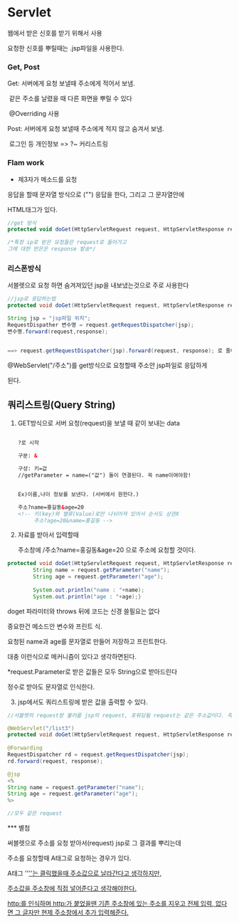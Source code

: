 # Servlet

웹에서 받은 신호를 받기 위해서 사용

요청한 신호를 뿌릴때는 .jsp파일을 사용한다.



### Get, Post

Get: 서버에게 요청 보낼때 주소에게 적어서 보냄.

​			같은 주소를 날렸을 때 다른 화면을 뿌릴 수 있다

​			@Overriding 사용



Post: 서버에게 요청 보낼때 주소에게 적지 않고 숨겨서 보냄.

​			로그인 등 개인정보 => ?~ 커리스트링



### Flam work

- 제3자가 메소드를 요청

응답을 할때 문자열 방식으로 ("") 응답을 한다, 그리고 그 문자열안에

HTML태그가 있다.

```javascript
//get 방식
protected void doGet(HttpServletRequest request, HttpServletResponse response)

/*특정 ip로 받은 요청들은 request로 들어가고
그에 대한 반은은 response 발송*/
```





### 리스폰방식

서블렛으로 요청 하면 숨겨져있던 jsp을 내보냈는것으로 주로 사용한다

```java
//jsp로 응답하는법
protected void doGet(HttpServletRequest request, HttpServletResponse response)

String jsp = "jsp파일 위치";
RequestDispather 변수명 = request.getRequestDispatcher(jsp);
변수명.forward(request,response);


==> request.getRequestDispatcher(jsp).forward(request, response); 로 줄여 쓸 수 있다.위 코드를 상용 하면 
```

@WebServlet("/주소")를 get방식으로 요청할때 주소안 jsp파일로 응답하게 

된다.





## 쿼리스트링(Query String)

1. GET방식으로 서버 요청(request)을 보낼 때 같이 보내는 data

   ```html
   
   ?로 시작
   
   구분: &
   
   구성: 키=값
   //getParameter = name=("값") 둘이 연결된다. 꼭 name이여야함!
   
   
   Ex)이름,나이 정보를 보낸다. (서버에서 원한다.)
   
   주소?name=홍길동&age=20
   <!-- 키(key)와 밸류(Value)로만 나뉘어져 있어서 순서도 상관X
   		주소?age=20&name=홍길동 -->
   ```





2. 자료를 받아서 입력할때

   주소창에 /주소?name=홍길동&age=20 으로 주소에  요청할 것이다.

``` java
protected void doGet(HttpServletRequest request, HttpServletResponse response) throws ServletException, IOException {
		String name = request.getParameter("name");
		String age = request.getParameter("age");
				
		System.out.println("name : "+name);
		System.out.println("age : "+age);}
```

doget 파라미터와 throws 뒤에 코드는 신경 쓸필요는 없다

중요한건 메소드안 변수와 프린트 식.

요청된 name과 age를 문자열로 만들어 저장하고 프린트한다.

대충 이런식으로 메커니즘이 있다고 생각하면된다.



*request.Parameter로 받은 값들은 모두 String으로 받아드린다

정수로 받아도 문자열로 인식한다.



3. jsp에서도 쿼리스트링에 받은 값을 출력할 수 있다.

```java
//서블렛의 request랑 불러올 jsp의 request, 포워딩될 request는 같은 주소값이다. 즉 서로 불러오거나 입력될 수 있다..

@WebServlet("/list3")
protected void doGet(HttpServletRequest request, HttpServletResponse response)
    
@Forwarding
RequestDispatcher rd = request.getRequestDispatcher(jsp);
rd.forward(request, response);

@jsp
<%
String name = request.getParameter("name");
String age = request.getParameter("age");
%>

//모두 같은 request    
```



*** 별첨

써블렛으로 주소를 요청 받아서(request) jsp로 그 결과를 뿌리는데

주소를 요청할때 A태그로 요청하는 경우가 있다.

A태그 ''<a href=주소>''는 클릭했을때 주소값으로 날라간다고 생각하지만,

주소값을 주소창에 직접 넣어준다고 생각해야한다.

http:를 인식하며 http:가 붙었을땐 기존 주소창에 있는 주소를 지우고 전체 입력, 없다면 그 글자만 현제 주소창에서 추가 입력해준다.